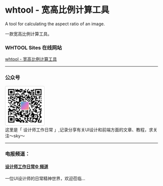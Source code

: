 # whtool - 宽高比例计算工具

A tool for calculating the aspect ratio of an image.

一款宽高比例计算工具。

### WHTOOL Sites 在线网站
[whtool - 宽高比例计算工具](https://whtool.liujueyi.cn/)

---

### 公众号
![](img/wxgzh.png)  
这里是「 设计师工作日常 」,记录分享有关UI设计和前端方面的文章、教程，求关注～sky～

---

### 电报频道：
#### [设计师工作日常© 频道](https://t.me/designer_work_share)
一位UI设计师的日常精神世界，欢迎莅临...
